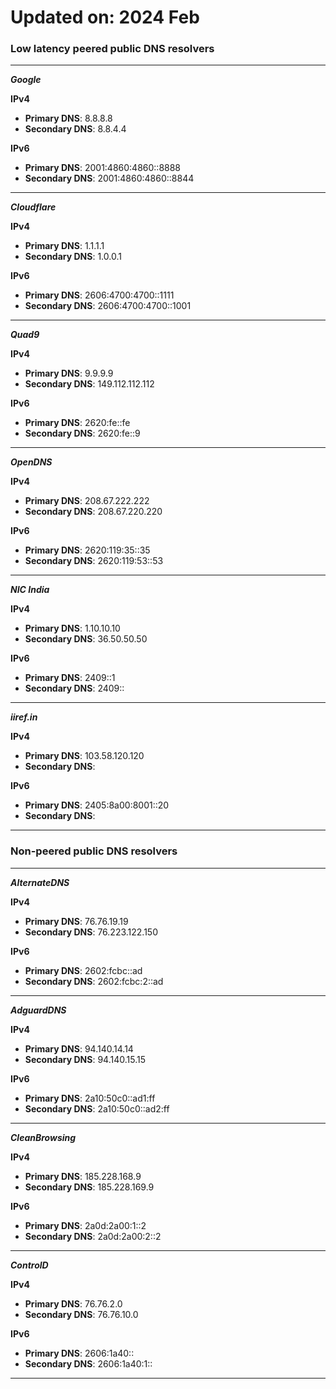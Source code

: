 # Updated on: 2024 Feb
### Low latency peered public DNS resolvers
***
***Google***

**IPv4** 
-   **Primary DNS**: 8.8.8.8
-   **Secondary DNS**: 8.8.4.4

**IPv6** 
-   **Primary DNS**: 2001:4860:4860::8888
-   **Secondary DNS**: 2001:4860:4860::8844
***
***Cloudflare***

**IPv4** 
-   **Primary DNS**: 1.1.1.1
-   **Secondary DNS**: 1.0.0.1

**IPv6** 
-   **Primary DNS**: 2606:4700:4700::1111
-   **Secondary DNS**: 2606:4700:4700::1001
***
***Quad9***

**IPv4** 
-   **Primary DNS**: 9.9.9.9
-   **Secondary DNS**: 149.112.112.112

**IPv6** 
-   **Primary DNS**: 2620:fe::fe
-   **Secondary DNS**: 2620:fe::9
***
***OpenDNS***

**IPv4** 
-   **Primary DNS**: 208.67.222.222
-   **Secondary DNS**: 208.67.220.220

**IPv6** 
-   **Primary DNS**: 2620:119:35::35
-   **Secondary DNS**: 2620:119:53::53
***
***NIC India***

**IPv4** 
-   **Primary DNS**: 1.10.10.10
-   **Secondary DNS**: 36.50.50.50

**IPv6**
-   **Primary DNS**:  2409::1
-   **Secondary DNS**: 2409::
***
***iiref.in***

**IPv4**
-   **Primary DNS**: 103.58.120.120
-   **Secondary DNS**: 

**IPv6**
-   **Primary DNS**: 2405:8a00:8001::20
-   **Secondary DNS**: 
***

### Non-peered public DNS resolvers
***
***AlternateDNS***

**IPv4** 
-   **Primary DNS**: 76.76.19.19
-   **Secondary DNS**: 76.223.122.150

**IPv6** 
-   **Primary DNS**: 2602:fcbc::ad
-   **Secondary DNS**: 2602:fcbc:2::ad
***
***AdguardDNS***

**IPv4** 
-   **Primary DNS**: 94.140.14.14
-   **Secondary DNS**: 94.140.15.15

**IPv6** 
-   **Primary DNS**: 2a10:50c0::ad1:ff
-   **Secondary DNS**: 2a10:50c0::ad2:ff
***
***CleanBrowsing***

**IPv4** 
-   **Primary DNS**: 185.228.168.9
-   **Secondary DNS**: 185.228.169.9

**IPv6** 
-   **Primary DNS**: 2a0d:2a00:1::2
-   **Secondary DNS**: 2a0d:2a00:2::2
***
***ControlD***

**IPv4** 
-   **Primary DNS**: 76.76.2.0
-   **Secondary DNS**: 76.76.10.0

**IPv6** 
-   **Primary DNS**: 2606:1a40::
-   **Secondary DNS**: 2606:1a40:1::
***
